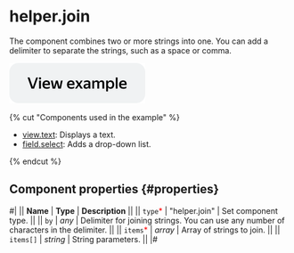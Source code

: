 # helper.join

The component combines two or more strings into one. You can add a delimiter to separate the strings, such as a space or comma.

[![View example](../_images/buttons/view-example.svg)](https://ya.cc/t/_h--eV2Y3ttBMm)

{% cut "Components used in the example" %}

- [view.text](view.text.md): Displays a text.
- [field.select](field.select.md): Adds a drop-down list.

{% endcut %}

## Component properties {#properties}

#|
|| **Name** | **Type** | **Description** ||
|| `type`<span style="color: red">\*</span> | "helper.join" | Set component type. ||
|| `by` | _any_ | Delimiter for joining strings. You can use any number of characters in the delimiter. ||
|| `items`<span style="color: red">\*</span> | _array_ | Array of strings to join. ||
|| `items[]` | _string_ | String parameters. ||
|#
